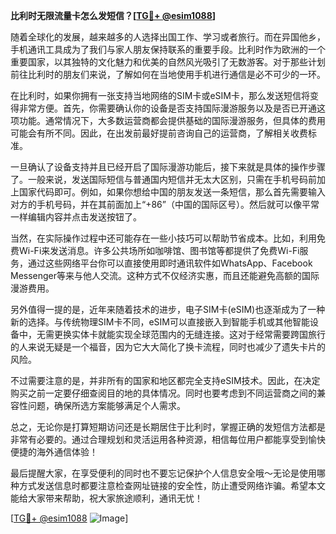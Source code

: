 **比利时无限流量卡怎么发短信？[[TG💪+ @esim1088](https://t.me/s/esim1088)]**

随着全球化的发展，越来越多的人选择出国工作、学习或者旅行。而在异国他乡，手机通讯工具成为了我们与家人朋友保持联系的重要手段。比利时作为欧洲的一个重要国家，以其独特的文化魅力和优美的自然风光吸引了无数游客。对于那些计划前往比利时的朋友们来说，了解如何在当地使用手机进行通信是必不可少的一环。

在比利时，如果你拥有一张支持当地网络的SIM卡或eSIM卡，那么发送短信将变得非常方便。首先，你需要确认你的设备是否支持国际漫游服务以及是否已开通这项功能。通常情况下，大多数运营商都会提供基础的国际漫游服务，但具体的费用可能会有所不同。因此，在出发前最好提前咨询自己的运营商，了解相关收费标准。

一旦确认了设备支持并且已经开启了国际漫游功能后，接下来就是具体的操作步骤了。一般来说，发送国际短信与普通国内短信并无太大区别，只需在手机号码前加上国家代码即可。例如，如果你想给中国的朋友发送一条短信，那么首先需要输入对方的手机号码，并在其前面加上“+86”（中国的国际区号）。然后就可以像平常一样编辑内容并点击发送按钮了。

当然，在实际操作过程中还可能存在一些小技巧可以帮助节省成本。比如，利用免费Wi-Fi来发送消息。许多公共场所如咖啡馆、图书馆等都提供了免费Wi-Fi服务，通过这些网络平台你可以直接使用即时通讯软件如WhatsApp、Facebook Messenger等来与他人交流。这种方式不仅经济实惠，而且还能避免高额的国际漫游费用。

另外值得一提的是，近年来随着技术的进步，电子SIM卡(eSIM)也逐渐成为了一种新的选择。与传统物理SIM卡不同，eSIM可以直接嵌入到智能手机或其他智能设备中，无需更换实体卡就能实现全球范围内的无缝连接。这对于经常需要跨国旅行的人来说无疑是一个福音，因为它大大简化了换卡流程，同时也减少了遗失卡片的风险。

不过需要注意的是，并非所有的国家和地区都完全支持eSIM技术。因此，在决定购买之前一定要仔细查阅目的地的具体情况。同时也要考虑到不同运营商之间的兼容性问题，确保所选方案能够满足个人需求。

总之，无论你是打算短期访问还是长期居住于比利时，掌握正确的发短信方法都是非常有必要的。通过合理规划和灵活运用各种资源，相信每位用户都能享受到愉快便捷的海外通信体验！

最后提醒大家，在享受便利的同时也不要忘记保护个人信息安全哦～无论是使用哪种方式发送信息时都要注意检查网址链接的安全性，防止遭受网络诈骗。希望本文能给大家带来帮助，祝大家旅途顺利，通讯无忧！

[[TG💪+ @esim1088](https://t.me/s/esim1088) ![Image](https://i.postimg.cc/4NQfJmqS/Snipaste-2025-05-13-00-14-12.png)]
